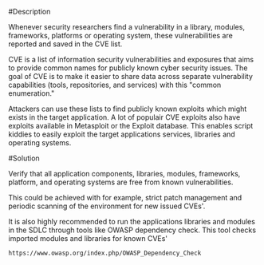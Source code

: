 #Description

Whenever security researchers find a vulnerability in a library, modules, frameworks, platforms or 
operating system, these vulnerabilities are reported and saved in the CVE list. 

CVE is a list of information security vulnerabilities and exposures that aims to provide 
common names for  publicly known cyber security issues. The goal of CVE is to make it easier 
to share data  across separate vulnerability capabilities (tools, repositories, and services) 
with this "common enumeration."

Attackers can use these lists to find publicly known exploits which might exists in the target application. 
A lot of populair CVE exploits also have exploits available in Metasploit
or the Exploit database. This enables script kiddies to easily exploit the target applications
services, libraries and operating systems.


#Solution

Verify that all application components, libraries, modules,
frameworks, platform, and operating systems are free from known vulnerabilities.

This could be achieved with for example, strict patch management and periodic scanning of
the environment for new issued CVEs'. 

It is also highly recommended to run the applications libraries and modules in the SDLC 
through tools like OWASP dependency check. This tool checks imported modules and libraries
for known CVEs'

    https://www.owasp.org/index.php/OWASP_Dependency_Check
